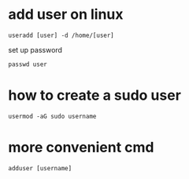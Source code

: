 # add user on linux
```
useradd [user] -d /home/[user]
```
set up password
```
passwd user
```

# how to create a sudo user
```
usermod -aG sudo username
```


# more convenient cmd
```
adduser [username]
```
